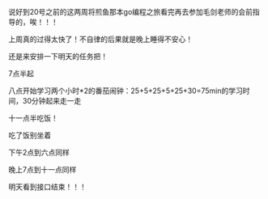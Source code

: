 说好到20号之前的这两周将煎鱼那本go编程之旅看完再去参加毛剑老师的会前指导的，唉！！！

上周真的过得太快了！不自律的后果就是晚上睡得不安心！  

还是来安排一下明天的任务把！

7点半起

八点开始学习两个小时*2的番茄闹钟：25+5+25+5+25+30=75min的学习时间，30分钟起来走一走

十一点半吃饭！

吃了饭别坐着  

下午2点到六点同样

晚上7点到十一点同样

明天看到接口结束！！！

